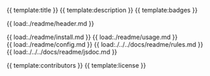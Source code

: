 {{ template:title }}
{{ template:description }}
{{ template:badges }}

{{ load:./readme/header.md }}

{{ load:./readme/install.md }}
{{ load:./readme/usage.md }}
{{ load:./readme/config.md }}
{{ load:./../../docs/readme/rules.md }}
{{ load:./../../docs/readme/jsdoc.md }}

{{ template:contributors }}
{{ template:license }}
